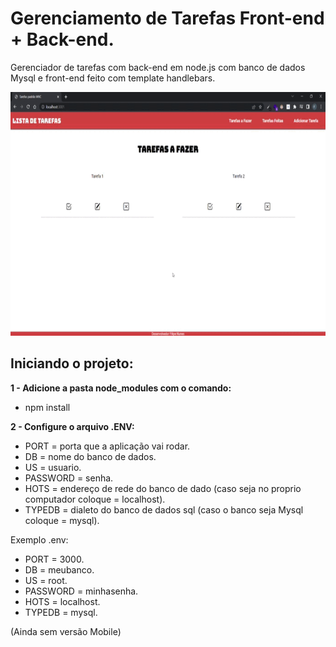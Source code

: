 # Gerenciamento de Tarefas Front-end + Back-end.
 Gerenciador de tarefas com back-end em node.js com banco de dados Mysql e front-end feito com template handlebars.

 ![Imagem do projeto funcionando](./img.gif)
 
## Iniciando o projeto:

**1 - Adicione a pasta node_modules com o comando:**
- npm install

**2 - Configure o arquivo .ENV:**

- PORT = porta que a aplicação vai rodar.
- DB = nome do banco de dados.
- US = usuario.
- PASSWORD = senha.
- HOTS = endereço de rede do banco de dado (caso seja no proprio computador coloque = localhost).
- TYPEDB = dialeto do banco de dados sql (caso o banco seja Mysql coloque = mysql).

Exemplo .env:
- PORT = 3000.
- DB = meubanco.
- US = root.
- PASSWORD = minhasenha.
- HOTS = localhost.
- TYPEDB = mysql.

(Ainda sem versão Mobile)
